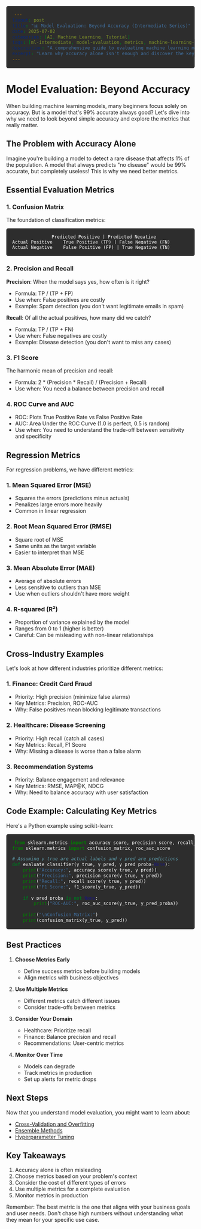 ```yaml
---
layout: post
title: "📊 Model Evaluation: Beyond Accuracy (Intermediate Series)"
date: 2025-07-02
categories: [AI, Machine Learning, Tutorial]
tags: [ml-intermediate, model-evaluation, metrics, machine-learning-series]
description: "A comprehensive guide to evaluating machine learning models beyond simple accuracy metrics."
excerpt: "Learn why accuracy alone isn't enough and discover the key metrics for properly evaluating machine learning models."
---
```


<style>
pre, code {
    background-color: #2d2d2d !important;
    color: #ffffff !important;
}
pre {
    padding: 15px !important;
    border-radius: 5px !important;
    border: 1px solid #444 !important;
}
code {
    padding: 2px 5px !important;
    border-radius: 3px !important;
}
</style>

# Model Evaluation: Beyond Accuracy

When building machine learning models, many beginners focus solely on accuracy. But is a model that's 99% accurate always good? Let's dive into why we need to look beyond simple accuracy and explore the metrics that really matter.

## The Problem with Accuracy Alone

Imagine you're building a model to detect a rare disease that affects 1% of the population. A model that always predicts "no disease" would be 99% accurate, but completely useless! This is why we need better metrics.

## Essential Evaluation Metrics

### 1. Confusion Matrix
The foundation of classification metrics:
```
              Predicted Positive | Predicted Negative
Actual Positive    True Positive (TP) | False Negative (FN)
Actual Negative    False Positive (FP) | True Negative (TN)
```

### 2. Precision and Recall

**Precision**: When the model says yes, how often is it right?
- Formula: TP / (TP + FP)
- Use when: False positives are costly
- Example: Spam detection (you don't want legitimate emails in spam)

**Recall**: Of all the actual positives, how many did we catch?
- Formula: TP / (TP + FN)
- Use when: False negatives are costly
- Example: Disease detection (you don't want to miss any cases)

### 3. F1 Score
The harmonic mean of precision and recall:
- Formula: 2 * (Precision * Recall) / (Precision + Recall)
- Use when: You need a balance between precision and recall

### 4. ROC Curve and AUC
- ROC: Plots True Positive Rate vs False Positive Rate
- AUC: Area Under the ROC Curve (1.0 is perfect, 0.5 is random)
- Use when: You need to understand the trade-off between sensitivity and specificity

## Regression Metrics

For regression problems, we have different metrics:

### 1. Mean Squared Error (MSE)
- Squares the errors (predictions minus actuals)
- Penalizes large errors more heavily
- Common in linear regression

### 2. Root Mean Squared Error (RMSE)
- Square root of MSE
- Same units as the target variable
- Easier to interpret than MSE

### 3. Mean Absolute Error (MAE)
- Average of absolute errors
- Less sensitive to outliers than MSE
- Use when outliers shouldn't have more weight

### 4. R-squared (R²)
- Proportion of variance explained by the model
- Ranges from 0 to 1 (higher is better)
- Careful: Can be misleading with non-linear relationships

## Cross-Industry Examples

Let's look at how different industries prioritize different metrics:

### 1. Finance: Credit Card Fraud
- Priority: High precision (minimize false alarms)
- Key Metrics: Precision, ROC-AUC
- Why: False positives mean blocking legitimate transactions

### 2. Healthcare: Disease Screening
- Priority: High recall (catch all cases)
- Key Metrics: Recall, F1 Score
- Why: Missing a disease is worse than a false alarm

### 3. Recommendation Systems
- Priority: Balance engagement and relevance
- Key Metrics: RMSE, MAP@K, NDCG
- Why: Need to balance accuracy with user satisfaction

## Code Example: Calculating Key Metrics

Here's a Python example using scikit-learn:

```python
from sklearn.metrics import accuracy_score, precision_score, recall_score, f1_score
from sklearn.metrics import confusion_matrix, roc_auc_score

# Assuming y_true are actual labels and y_pred are predictions
def evaluate_classifier(y_true, y_pred, y_pred_proba=None):
    print("Accuracy:", accuracy_score(y_true, y_pred))
    print("Precision:", precision_score(y_true, y_pred))
    print("Recall:", recall_score(y_true, y_pred))
    print("F1 Score:", f1_score(y_true, y_pred))
    
    if y_pred_proba is not None:
        print("ROC-AUC:", roc_auc_score(y_true, y_pred_proba))
    
    print("\nConfusion Matrix:")
    print(confusion_matrix(y_true, y_pred))
```

## Best Practices

1. **Choose Metrics Early**
   - Define success metrics before building models
   - Align metrics with business objectives

2. **Use Multiple Metrics**
   - Different metrics catch different issues
   - Consider trade-offs between metrics

3. **Consider Your Domain**
   - Healthcare: Prioritize recall
   - Finance: Balance precision and recall
   - Recommendations: User-centric metrics

4. **Monitor Over Time**
   - Models can degrade
   - Track metrics in production
   - Set up alerts for metric drops

## Next Steps

Now that you understand model evaluation, you might want to learn about:
- [Cross-Validation and Overfitting](/ai/machine%20learning/tutorial/2025/07/02/machine-learning-cross-validation.html)
- [Ensemble Methods](/ai/machine%20learning/tutorial/2025/07/02/machine-learning-ensemble-methods.html)
- [Hyperparameter Tuning](/ai/machine%20learning/tutorial/2025/07/02/machine-learning-hyperparameter-tuning.html)

## Key Takeaways

1. Accuracy alone is often misleading
2. Choose metrics based on your problem's context
3. Consider the cost of different types of errors
4. Use multiple metrics for a complete evaluation
5. Monitor metrics in production

Remember: The best metric is the one that aligns with your business goals and user needs. Don't chase high numbers without understanding what they mean for your specific use case.

